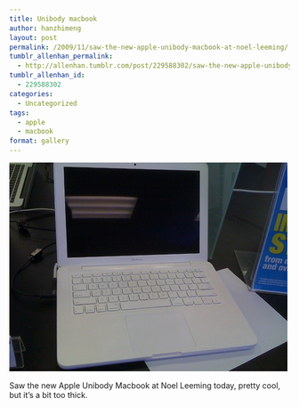 ```yaml
---
title: Unibody macbook
author: hanzhimeng
layout: post
permalink: /2009/11/saw-the-new-apple-unibody-macbook-at-noel-leeming/
tumblr_allenhan_permalink:
  - http://allenhan.tumblr.com/post/229588302/saw-the-new-apple-unibody-macbook-at-noel-leeming
tumblr_allenhan_id:
  - 229588302
categories:
  - Uncategorized
tags:
  - apple
  - macbook
format: gallery
---
```

[<img class="alignnone size-full wp-image-467" alt="tumblr_ksf9j0srgJ1qzkacto1_" src="/images/uploads/2013/03/tumblr_ksf9j0srgJ1qzkacto1_.jpg" width="500" height="375" />][1]

Saw the new Apple Unibody Macbook at Noel Leeming today, pretty cool, but it’s a bit too thick.

 [1]: /images/uploads/2013/03/tumblr_ksf9j0srgJ1qzkacto1_.jpg
